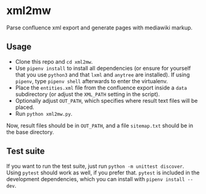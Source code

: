 # xml2mw
Parse confluence xml export and generate pages with mediawiki markup. 

## Usage
 
 * Clone this repo and `cd xml2mw`.
 * Use `pipenv install` to install all dependencies (or ensure for yourself that you use `python3` and that `lxml` and `anytree` are installed). If using `pipenv`, type `pipenv shell` afterwards to enter the virtualenv.
 * Place the `entities.xml` file from the confluence export inside a `data` subdirectory (or adjust the `XML_PATH` setting in the script).
 * Optionally adjust `OUT_PATH`, which specifies where result text files will be placed.
 * Run `python xml2mw.py`.

Now, result files should be in `OUT_PATH`, and a file `sitemap.txt` should be in the base directory.

## Test suite

If you want to run the test suite, just run `python -m unittest discover`. Using `pytest` should work as well, if you prefer that. `pytest` is included in the development dependencies, which you can install with `pipenv install --dev`.
